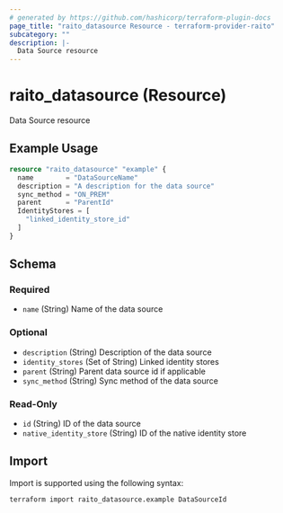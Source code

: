 ```yaml
---
# generated by https://github.com/hashicorp/terraform-plugin-docs
page_title: "raito_datasource Resource - terraform-provider-raito"
subcategory: ""
description: |-
  Data Source resource
---
```


# raito_datasource (Resource)

Data Source resource

## Example Usage

```terraform
resource "raito_datasource" "example" {
  name        = "DataSourceName"
  description = "A description for the data source"
  sync_method = "ON_PREM"
  parent      = "ParentId"
  IdentityStores = [
    "linked_identity_store_id"
  ]
}
```

<!-- schema generated by tfplugindocs -->
## Schema

### Required

- `name` (String) Name of the data source

### Optional

- `description` (String) Description of the data source
- `identity_stores` (Set of String) Linked identity stores
- `parent` (String) Parent data source id if applicable
- `sync_method` (String) Sync method of the data source

### Read-Only

- `id` (String) ID of the data source
- `native_identity_store` (String) ID of the native identity store

## Import

Import is supported using the following syntax:

```shell
terraform import raito_datasource.example DataSourceId
```
